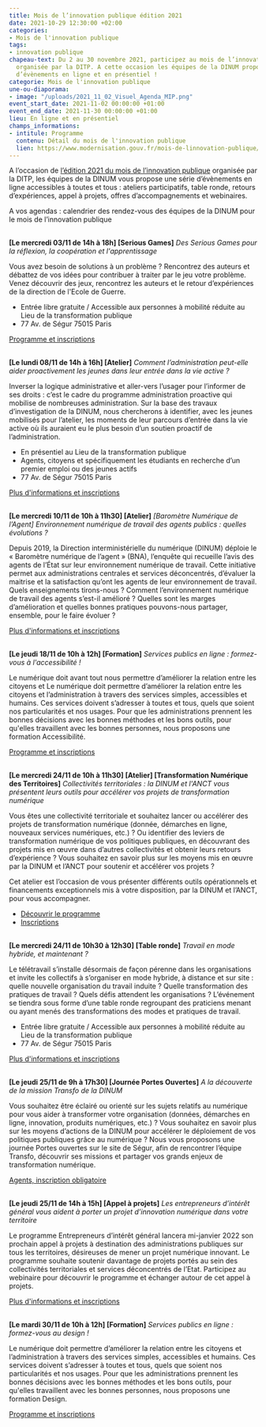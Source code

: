 ```yaml
---
title: Mois de l’innovation publique édition 2021
date: 2021-10-29 12:30:00 +02:00
categories:
- Mois de l'innovation publique
tags:
- innovation publique
chapeau-text: Du 2 au 30 novembre 2021, participez au mois de l’innovation publique
  organisée par la DITP. A cette occasion les équipes de la DINUM propose une série
  d’évènements en ligne et en présentiel !
categorie: Mois de l'innovation publique
une-ou-diaporama:
- image: "/uploads/2021_11_02_Visuel_Agenda_MIP.png"
event_start_date: 2021-11-02 00:00:00 +01:00
event_end_date: 2021-11-30 00:00:00 +01:00
lieu: En ligne et en présentiel
champs_informations:
- intitule: Programme
  contenu: Détail du mois de l'innovation publique
  lien: https://www.modernisation.gouv.fr/mois-de-linnovation-publique/programme
---
```


A l’occasion de [l’édition 2021 du mois de l’innovation publique](https://www.modernisation.gouv.fr/mois-de-linnovation-publique) organisée par la DITP, les équipes de la DINUM vous propose une série d’évènements en ligne accessibles à toutes et tous : ateliers participatifs, table ronde, retours d’expériences, appel à projets, offres d’accompagnements et webinaires.

<p style="margin-bottom: 30px">A vos agendas : calendrier des rendez-vous des équipes de la DINUM pour le mois de l’innovation publique</p>


**[Le mercredi 03/11 de 14h à 18h] [Serious Games]** *Des Serious Games pour la réflexion, la coopération et l'apprentissage*

Vous avez besoin de solutions à un problème ? Rencontrez des auteurs et débattez de vos idées pour contribuer à traiter par le jeu votre problème. Venez découvrir des jeux, rencontrez les auteurs et le retour d’expériences de la direction de l'Ecole de Guerre.

* Entrée libre gratuite / Accessible aux personnes à mobilité réduite au Lieu de la transformation publique 
* 77 Av. de Ségur 75015 Paris 

[Programme et inscriptions](https://www.eventbrite.fr/e/billets-des-serious-games-pour-la-reflexion-la-cooperation-et-lapprentissage-196951596527)


<p style="margin-top: 30px"><b>[Le lundi 08/11 de 14h à 16h] [Atelier]</b> <i>Comment l’administration peut-elle aider proactivement les jeunes dans leur entrée dans la vie active ?</i></p>

Inverser la logique administrative et aller-vers l’usager pour l’informer de ses droits : c’est le cadre du programme administration proactive qui mobilise de nombreuses administration. Sur la base des travaux d’investigation de la DINUM, nous chercherons à identifier, avec les jeunes mobilisés pour l’atelier, les moments de leur parcours d’entrée dans la vie active où ils auraient eu le plus besoin d’un soutien proactif de l’administration. 

* En présentiel au Lieu de la transformation publique 
* Agents, citoyens et spécifiquement les étudiants en recherche d’un premier emploi ou des jeunes actifs 
* 77 Av. de Ségur 75015 Paris 

[Plus d'informations et inscriptions](https://www.eventbrite.fr/e/billets-atelier-de-reflexion-sur-laccompagnement-des-jeunes-vers-la-vie-active-200197745847?aff=ebdsoporgprofile)


<p style="margin-top: 30px"><b>[Le mercredi 10/11 de 10h à 11h30] [Atelier]</b> <i>[Baromètre Numérique de l’Agent] Environnement numérique de travail des agents publics : quelles évolutions ?</i></p>

Depuis 2019, la Direction interministérielle du numérique (DINUM) déploie le « Baromètre numérique de l’agent » (BNA), l’enquête qui recueille l’avis des agents de l’État sur leur environnement numérique de travail. Cette initiative permet aux administrations centrales et services déconcentrés, d’évaluer la maitrise et la satisfaction qu’ont les agents de leur environnement de travail. Quels enseignements tirons-nous ? Comment l’environnement numérique de travail des agents s’est-il amélioré ? Quelles sont les marges d’amélioration et quelles bonnes pratiques pouvons-nous partager, ensemble, pour le faire évoluer ? 

[Plus d'informations et inscriptions](https://www.eventbrite.fr/e/billets-environnement-numerique-de-travail-des-agents-quelles-evolutions-199693838647)


<p style="margin-top: 30px"><b>[Le jeudi 18/11 de 10h à 12h] [Formation]</b> <i>Services publics en ligne : formez-vous à l'accessibilité !</i></p>

Le numérique doit avant tout nous permettre d’améliorer la relation entre les citoyens et Le numérique doit permettre d’améliorer la relation entre les citoyens et l’administration à travers des services simples, accessibles et humains. Ces services doivent s’adresser à toutes et tous, quels que soient nos particularités et nos usages. Pour que les administrations prennent les bonnes décisions avec les bonnes méthodes et les bons outils, pour qu'elles travaillent avec les bonnes personnes, nous proposons une formation Accessibilité.

[Programme et inscriptions](https://design.numerique.gouv.fr/formations/accessibilite/)


<p style="margin-top: 30px"><b>[Le mercredi 24/11 de 10h à 11h30] [Atelier] [Transformation Numérique des Territoires]</b> <i>Collectivités territoriales : la DINUM et l'ANCT vous présentent leurs outils pour accélérer vos projets de transformation numérique</i></p>

Vous êtes une collectivité territoriale et souhaitez lancer ou accélérer des projets de transformation numérique (donnée, démarches en ligne, nouveaux services numériques, etc.) ? Ou identifier des leviers de transformation numérique de vos politiques publiques, en découvrant des projets mis en œuvre dans d’autres collectivités et obtenir leurs retours d’expérience ? Vous souhaitez en savoir plus sur les moyens mis en œuvre par la DINUM et l’ANCT pour soutenir et accélérer vos projets ?

Cet atelier est l’occasion de vous présenter différents outils opérationnels et financements exceptionnels mis à votre disposition, par la DINUM et l’ANCT, pour vous accompagner.

* [Découvrir le programme](https://www.modernisation.gouv.fr/mois-de-linnovation-publique/collectivites-territoriales-la-dinum-et-lanct-vous-presentent-leurs)
* [Inscriptions](https://framaforms.org/mois-de-linnovation-publique-dinum-anct-1634713931)


<p style="margin-top: 30px"><b>[Le mercredi 24/11 de 10h30 à 12h30] [Table ronde]</b> <i>Travail en mode hybride, et maintenant ?</i></p>

Le télétravail s’installe désormais de façon pérenne dans les organisations et invite les collectifs à s’organiser en mode hybride, à distance et sur site : quelle nouvelle organisation du travail induite ? Quelle transformation des pratiques de travail ? Quels défis attendent les organisations ? L’événement se tiendra sous forme d’une table ronde regroupant des praticiens menant ou ayant menés des transformations des modes et pratiques de travail. 

* Entrée libre gratuite / Accessible aux personnes à mobilité réduite au Lieu de la transformation publique 
* 77 Av. de Ségur 75015 Paris 

[Plus d'informations et inscriptions](https://www.modernisation.gouv.fr/mois-de-linnovation-publique/travail-en-mode-hybride-et-maintenant)


<p style="margin-top: 30px"><b>[Le jeudi 25/11 de 9h à 17h30] [Journée Portes Ouvertes]</b> <i>A la découverte de la mission Transfo de la DINUM</i></p>

Vous souhaitez être éclairé ou orienté sur les sujets relatifs au numérique pour vous aider à transformer votre organisation (données, démarches en ligne, innovation, produits numériques, etc.) ? Vous souhaitez en savoir plus sur les moyens d’actions de la DINUM pour accélérer le déploiement de vos politiques publiques grâce au numérique ? Nous vous proposons une journée Portes ouvertes sur le site de Ségur, afin de rencontrer l’équipe Transfo, découvrir ses missions et partager vos grands enjeux de transformation numérique.

[Agents, inscription obligatoire](https://www.eventbrite.fr/e/billets-portes-ouvertes-a-la-decouverte-de-la-mission-transfo-de-la-dinum-199703196637)


<p style="margin-top: 30px"><b>[Le jeudi 25/11 de 14h à 15h] [Appel à projets]</b> <i>Les entrepreneurs d’intérêt général vous aident à porter un projet d’innovation numérique dans votre territoire</i></p>

Le programme Entrepreneurs d’intérêt général lancera mi-janvier 2022 son prochain appel à projets à destination des administrations publiques sur tous les territoires, désireuses de mener un projet numérique innovant. 
Le programme souhaite soutenir davantage de projets portés au sein des collectivités territoriales et services déconcentrés de l’Etat. Participez au webinaire pour découvrir le programme et échanger autour de cet appel à projets. 

[Plus d'informations et inscriptions](https://www.modernisation.gouv.fr/mois-de-linnovation-publique/les-entrepreneurs-dinteret-general-vous-aident-porter-un-projet)


<p style="margin-top: 30px"><b>[Le mardi 30/11 de 10h à 12h] [Formation]</b> <i>Services publics en ligne : formez-vous au design !</i></p>

Le numérique doit permettre d’améliorer la relation entre les citoyens et l’administration à travers des services simples, accessibles et humains. Ces services doivent s’adresser à toutes et tous, quels que soient nos particularités et nos usages. Pour que les administrations prennent les bonnes décisions avec les bonnes méthodes et les bons outils, pour qu'elles travaillent avec les bonnes personnes, nous proposons une formation Design.

[Programme et inscriptions](https://design.numerique.gouv.fr/formations/design/)